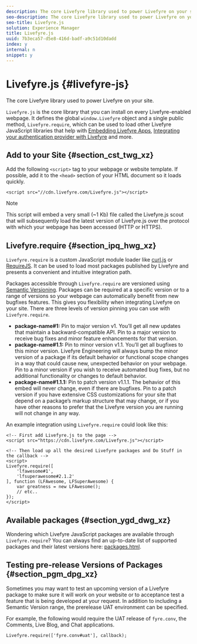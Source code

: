 ```yaml
---
description: The core Livefyre library used to power Livefyre on your site.
seo-description: The core Livefyre library used to power Livefyre on your site.
seo-title: Livefyre.js
solution: Experience Manager
title: Livefyre.js
uuid: 7b3eca57-d5e8-416d-badf-a9c51d10dadd
index: y
internal: n
snippet: y
---
```


# Livefyre.js {#livefyre-js}

The core Livefyre library used to power Livefyre on your site.

`Livefyre.js` is the core library that you can install on every Livefyre-enabled webpage. It defines the global `window.Livefyre` object and a single public method, `Livefyre.require`, which can be used to load other Livefyre JavaScript libraries that help with [Embedding Livefyre Apps](/help/implementation/c-getting-started/c-implementation-process/c-using-livefyre.js-to-create-customize-and-use-apps-on-your-site.md), [Integrating your authentication provider with Livefyre](/help/implementation/t-about-identity-integration/t-about-identity-integration.md) and more.

## Add to your Site {#section_cst_twg_xz}

Add the following `<script>` tag to your webpage or website template. If possible, add it to the `<head>` section of your HTML document so it loads quickly.

```
<script src="//cdn.livefyre.com/Livefyre.js"></script>
```

>[!NOTE]
>
>This script will embed a very small (~1 Kb) file called the Livefyre.js scout that will subsequently load the latest version of Livefyre.js over the protocol with which your webpage has been accessed (HTTP or HTTPS).

## Livefyre.require {#section_ipq_hwg_xz}

`Livefyre.require` is a custom JavaScript module loader like [curl.js](https://github.com/cujojs/curl) or [RequireJS](https://requirejs.org/). It can be used to load most packages published by Livefyre and presents a convenient and intuitive integration path.

Packages accessible through `Livefyre.require` are versioned using [Semantic Versioning](https://semver.org/). Packages can be required at a specific version or to a range of versions so your webpage can automatically benefit from new bugfixes features. This gives you flexibility when integrating Livefyre on your site. There are three levels of version pinning you can use with `Livefyre.require`.

* **package-name#1:** Pin to major version v1. You’ll get all new updates that maintain a backward-compatible API. Pin to a major version to receive bug fixes and minor feature enhancements for that version.
* **package-name#1.1:** Pin to minor version v1.1. You’ll get all bugfixes to this minor version. Livefyre Engineering will always bump the minor version of a package if its default behavior or functional scope changes in a way that could cause new, unexpected behavior on your webpage. Pin to a minor version if you wish to receive automated bug fixes, but no additional functionality or changes to default behavior.
* **package-name#1.1.1:** Pin to patch version v1.1.1. The behavior of this embed will never change, even if there are bugfixes. Pin to a patch version if you have extensive CSS customizations for your site that depend on a package’s markup structure that may change, or if you have other reasons to prefer that the Livefyre version you are running will not change in any way.

An example integration using `Livefyre.require` could look like this:

```
<!-- First add Livefyre.js to the page --> 
<script src="https://cdn.livefyre.com/Livefyre.js"></script> 
  
<!-- Then load up all the desired Livefyre packages and Do Stuff in the callback --> 
<script> 
Livefyre.require([ 
    'lfawesome#1', 
    'lfsuperawesome#2.1.2' 
], function (LFAwesome, LFSuperAwesome) { 
    var greatness = new LFAwesome(); 
    // etc.. 
}); 
</script>
```

## Available packages {#section_ygd_dwg_xz}

Wondering which Livefyre JavaScript packages are available through `Livefyre.require`? You can always find an up-to-date list of supported packages and their latest versions here: [packages.html](https://cdn.livefyre.com/packages.html).

## Testing pre-release Versions of Packages {#section_pgm_dpg_xz}

Sometimes you may want to test an upcoming version of a Livefyre package to make sure it will work on your website or to acceptance test a feature that is being developed at your request. In addition to including a Semantic Version range, the prerelease UAT environment can be specified.

For example, the following would require the UAT release of `fyre.conv`, the Comments, Live Blog, and Chat applications.

```
Livefyre.require(['fyre.conv#uat'], callback); 

```
